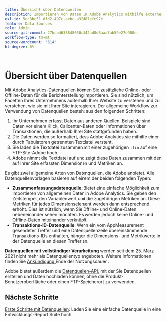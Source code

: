 ```yaml
---
title: Übersicht über Datenquellen
description: Importieren von Daten in Adobe Analytics mithilfe externer Dateien.
exl-id: 5ec8bc51-dfd2-497c-aebc-a32d87efc97e
feature: Data Sources
role: Admin
source-git-commit: 27bcbd638848650c842ad8d8aaa7ab59e27e900e
workflow-type: tm+mt
source-wordcount: '314'
ht-degree: 0%

---
```


# Übersicht über Datenquellen

Mit Adobe Analytics-Datenquellen können Sie zusätzliche Online- oder Offline-Daten für die Berichterstellung importieren. Sie sind nützlich, um Facetten Ihres Unternehmens außerhalb Ihrer Website zu verstehen und zu verstehen, wie sie mit Ihrer Site interagieren. Der allgemeine Workflow zur Verwendung von Datenquellen besteht aus den folgenden Schritten:

1. Ihr Unternehmen erfasst Daten aus anderen Quellen. Beispiele sind Daten vor einem Klick, Callcenter-Daten oder Informationen über Transaktionen, die außerhalb Ihrer Site stattgefunden haben.
1. Die Daten werden so formatiert, dass Adobe Analytics sie mithilfe einer durch Tabulatoren getrennten Textdatei versteht.
1. Sie laden die Textdatei zusammen mit einer zugehörigen `.fin` auf eine FTP-Site-Adobe hoch.
1. Adobe nimmt die Textdatei auf und zeigt diese Daten zusammen mit den auf Ihrer Site erfassten Dimensionen und Metriken an.

Es gibt zwei allgemeine Arten von Datenquellen, die Adobe anbietet. Alle Datenquellenvorlagen basieren auf einem der beiden folgenden Typen:

* **Zusammenfassungsdatenquelle**: Bietet eine einfache Möglichkeit zum Importieren von allgemeinen Daten in Adobe Analytics. Sie geben den Zeitstempel, den Variablenwert und die zugehörigen Metriken an. Diese Metriken für jedes Dimensionselement werden dann entsprechend erhöht. Dies ist nützlich, wenn Sie Offline- und Online-Daten nebeneinander sehen möchten. Es werden jedoch keine Online- und Offline-Daten miteinander verknüpft.
* **Transaktions-ID-Datenquelle**: Wenn ein vom AppMeasurement gesendeter Treffer und eine Datenquellenzeile übereinstimmende Transaktions-IDs enthalten, hängen die Dimensions- und Metrikwerte in der Datenquelle an diesen Treffer an.

**Datenquellen mit vollständiger Verarbeitung** werden seit dem 25. März 2021 nicht mehr als Datenquellentyp angeboten. Weitere Informationen finden Sie [ Ankündigung ](full-processing-eol.md) Ende der Nutzungsdauer .

Adobe bietet außerdem die [Datenquellen-API](https://developer.adobe.com/analytics-apis/docs/1.4/guides/data-sources/), mit der Sie Datenquellen erstellen und Daten hochladen können, ohne die Produkt-Benutzeroberfläche oder einen FTP-Speicherort zu verwenden.

## Nächste Schritte

[Erste Schritte mit Datenquellen](getting-started.md): Laden Sie eine einfache Datenquelle in eine Entwicklungs-Report Suite hoch.
